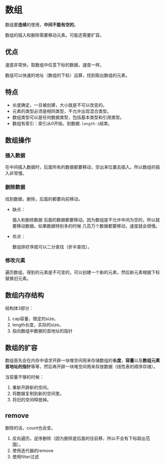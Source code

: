 # 数组

数组要**连续**的使用，**中间不能有空的**。

数组的插入和删除需要移动元素。可能还需要扩容。

## 优点

速度非常快，取数组中任意下标的数据，速度一样。

数组可以快速的地址（数组的下标）运算，找到取出数组的元素。

## 特点

- 长度确定，一旦被创建，大小就是不可以改变的。
- 元素的类型必须是相同类型，不允许出现混合类型。
- 数组类型可以是任何数据类型，包括基本类型和引用类型。
- 数组有索引：索引从0开始，到数据`.length-1`结束。

## 数组操作

### 插入数据 

在中间插入数据时，后面所有的数据都要移动，空出来位置去插入。所以数组的插入非常慢。

### 删除数据

找到数据，删除，后面的都要向前移动。

- 缺点：

  插入和删除数据 后面的数据都要移动。因为数组是不允许中间为空的，所以就要移动数据。如果数据特别多的时候 几百万个数据都要移动，速度就会很慢。

- 优点：

  数组排好序就可以二分查找（折半查找）。

### 修改元素

遍历数组，得到的元素是不可变的，可以创建一个新的元素，然后新元素根据下标替换旧元素。

## 数组内存结构

结构体3部分：

1. cap容量，限定的size。
2. length长度，实际的size。
3. 指向数组中数据的首地址的指针

## 数组的扩容

数组首先会在内存中请求开辟一块堆空间用来存储数组的**长度**，**容量**以及**数组元素首地址的指针**等等，然后再开辟一块堆空间用来存放数据（线性表的顺序存储）。

当容量不够的时候：

1. 重新开辟新的空间。
2. 将数据复制到新的空间里。
3. 将旧的空间释放掉。

## remove

删除的话，count也会变。

1. 反向遍历，逆序删除（因为删除是后面的往前移，所以不会有下标超出范围）。
2. 使用迭代器的remove
3. 使用filter过滤
